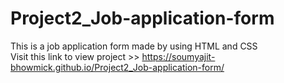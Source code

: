 # Project2_Job-application-form
This is a job application form made by using HTML and CSS
<br>
Visit this link to view project >> https://soumyajit-bhowmick.github.io/Project2_Job-application-form/
